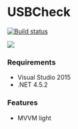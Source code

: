 # USBCheck

[![Build status](https://ci.appveyor.com/api/projects/status/js3vxfdxd04vvjf3?svg=true)](https://ci.appveyor.com/project/ikageso/usbcheck)

![](https://github.com/ikageso/USBCheck/wiki/images/mainwindow.jpg)

### Requirements
* Visual Studio 2015
* .NET 4.5.2

### Features
* MVVM light
